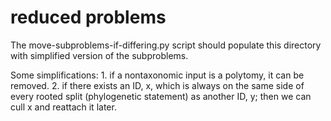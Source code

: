 # reduced problems
The move-subproblems-if-differing.py script should populate this directory with 
simplified version of the subproblems.

Some simplifications:
    1. if a nontaxonomic input is a polytomy, it can be removed.
    2. if there exists an ID, x, which is always on the same side of 
        every rooted split (phylogenetic statement) as another ID, y; then
        we can cull x and reattach it later.
